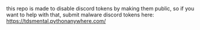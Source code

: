 this repo is made to disable discord tokens by making them public, so if you want to help with that, submit malware discord tokens here: https://tdsmental.pythonanywhere.com/


